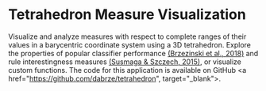 Tetrahedron Measure Visualization
=================================

Visualize and analyze measures with respect to complete ranges of their values in
a barycentric coordinate system using a 3D tetrahedron. Explore the properties of
popular classifier performance <a href="https://www.sciencedirect.com/science/article/pii/S0020025518304602" target="_blank">(Brzezinski et al., 2018)</a> and rule interestingness measures <a href="https://www.amcs.uz.zgora.pl/?action=paper&paper=827" target="_blank">(Susmaga & Szczech, 2015)</a>, or visualize custom functions. The code for this application is available on GitHub
<a href="https://github.com/dabrze/tetrahedron", target="_blank"><i class="fa fa-external-link"></i></a>.
